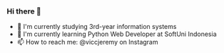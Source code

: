 ### Hi there 👋
- 🔭 I'm currently studying 3rd-year information systems 
- 🌱 I'm currently learning Python Web Developer at SoftUni Indonesia
- 📫 How to reach me: @viccjeremy on Instagram
<!--
**vicjeremy/vicjeremy** is a ✨ _special_ ✨ repository because its `README.md` (this file) appears on your GitHub profile.

Here are some ideas to get you started:

- 🔭 I’m currently working on ...
- 🌱 I’m currently learning ...
- 👯 I’m looking to collaborate on ...
- 🤔 I’m looking for help with ...
- 💬 Ask me about ...
- 📫 How to reach me: ...
- 😄 Pronouns: ...
- ⚡ Fun fact: ...
-->
